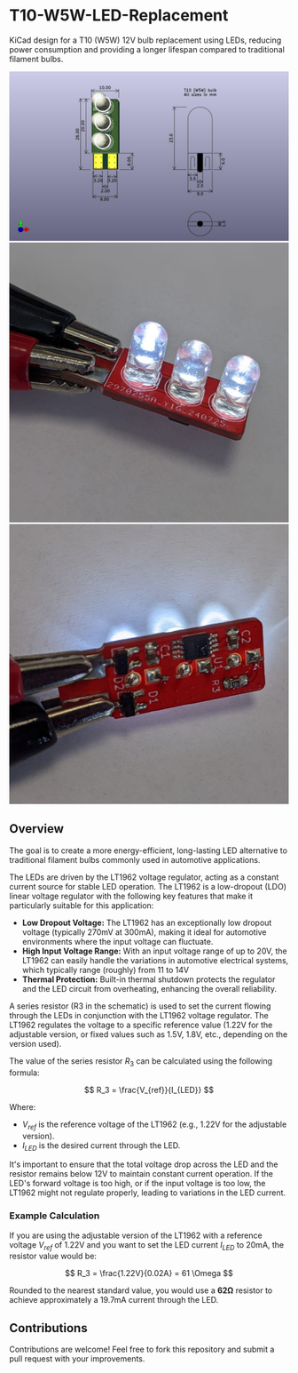 # T10-W5W-LED-Replacement

KiCad design for a T10 (W5W) 12V bulb replacement using LEDs, reducing power consumption and providing a longer lifespan compared to traditional filament bulbs.

![T10 LED Lamp](T10_LED_lamp.jpg)
![T10 LED Lamp](T10_LED_front.jpg)
![T10 LED Lamp](T10_LED_back.jpg)

## Overview

The goal is to create a more energy-efficient, long-lasting LED alternative to traditional filament bulbs commonly used in automotive applications.

The LEDs are driven by the LT1962 voltage regulator, acting as a constant current source for stable LED operation.
The LT1962 is a low-dropout (LDO) linear voltage regulator with the following key features that make it particularly suitable for this application:
- **Low Dropout Voltage:** The LT1962 has an exceptionally low dropout voltage (typically 270mV at 300mA), making it ideal for automotive environments where the input voltage can fluctuate.
- **High Input Voltage Range:** With an input voltage range of up to 20V, the LT1962 can easily handle the variations in automotive electrical systems, which typically range (roughly) from 11 to 14V
- **Thermal Protection:** Built-in thermal shutdown protects the regulator and the LED circuit from overheating, enhancing the overall reliability.

A series resistor (R3 in the schematic) is used to set the current flowing through the LEDs in conjunction with the LT1962 voltage regulator.
The LT1962 regulates the voltage to a specific reference value (1.22V for the adjustable version, or fixed values such as 1.5V, 1.8V, etc., depending on the version used).

The value of the series resistor $R_3$ can be calculated using the following formula:

$$
R_3 = \frac{V_{ref}}{I_{LED}}
$$

Where:
- $V_{ref}$ is the reference voltage of the LT1962 (e.g., 1.22V for the adjustable version).
- $I_{LED}$ is the desired current through the LED.

It's important to ensure that the total voltage drop across the LED and the resistor remains below 12V to maintain constant current operation. If the LED's forward voltage is too high, or if the input voltage is too low, the LT1962 might not regulate properly, leading to variations in the LED current.

### Example Calculation

If you are using the adjustable version of the LT1962 with a reference voltage $V_{ref}$ of 1.22V and you want to set the LED current $I_{LED}$ to 20mA, the resistor value would be:

$$
R_3 = \frac{1.22V}{0.02A} = 61 \Omega
$$

Rounded to the nearest standard value, you would use a **62Ω** resistor to achieve approximately a 19.7mA current through the LED.

## Contributions

Contributions are welcome! Feel free to fork this repository and submit a pull request with your improvements.
